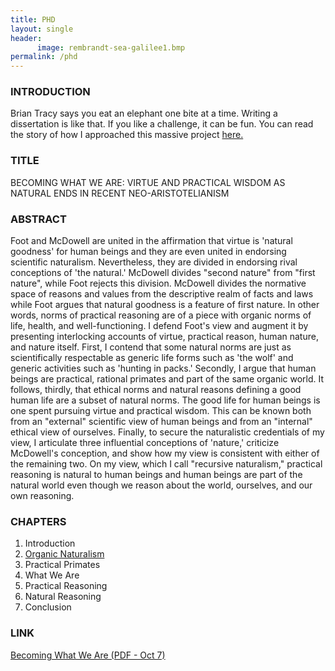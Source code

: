 ```yaml
---
title: PHD
layout: single
header: 
      image: rembrandt-sea-galilee1.bmp
permalink: /phd
---
```



### INTRODUCTION

Brian Tracy says you eat an elephant one bite at a time. Writing a dissertation is like that. If you like a challenge, it can be fun.  You can read the story of how I approached this massive project [here.](/phd-how-to)


### TITLE

BECOMING WHAT WE ARE: VIRTUE AND PRACTICAL WISDOM AS NATURAL ENDS IN RECENT NEO-ARISTOTELIANISM


### ABSTRACT 

Foot and McDowell are united in the affirmation that virtue is 'natural goodness' for human beings and they are even united in endorsing scientific naturalism.  Nevertheless, they are divided in endorsing rival conceptions of 'the natural.' McDowell divides "second nature" from  "first nature", while Foot rejects this division. McDowell divides the normative space of reasons and values from the descriptive realm of facts and laws while Foot argues that natural goodness is a feature of first nature. In other words, norms of practical reasoning are of a piece with organic norms of life, health, and well-functioning. I defend Foot's view and augment it by presenting interlocking accounts of virtue, practical reason, human nature, and nature itself. First, I contend that some natural norms are just as scientifically respectable as generic life forms such as 'the wolf' and generic activities such as 'hunting in packs.' Secondly, I argue that human beings are practical, rational primates and part of the same organic world. It follows, thirdly, that ethical  norms and natural reasons defining a good human life are a subset of natural norms. The good life for human beings is one spent pursuing virtue and practical wisdom. This can be known both from an "external" scientific view of human beings and from an "internal" ethical view of ourselves. Finally, to secure the naturalistic credentials of my view, I articulate three influential conceptions of 'nature,' criticize McDowell's conception, and show how my view is consistent with either of the remaining two. On my view, which I call "recursive naturalism," practical reasoning is natural to human beings and human beings are part of the natural world even though we reason about the world, ourselves, and our own reasoning. 

### CHAPTERS

1. Introduction
2. [Organic Naturalism](https://www.academia.edu/26571534/Natural_Norms)
3. Practical Primates
4. What We Are
5. Practical Reasoning
6. Natural Reasoning
7. Conclusion

### LINK

[Becoming What We Are (PDF - Oct 7)](https://github.com/keithbuhler/dissertation-story/blob/gh-pages/Buhler%2C%20Becoming%20What%20We%20Are.pdf)
